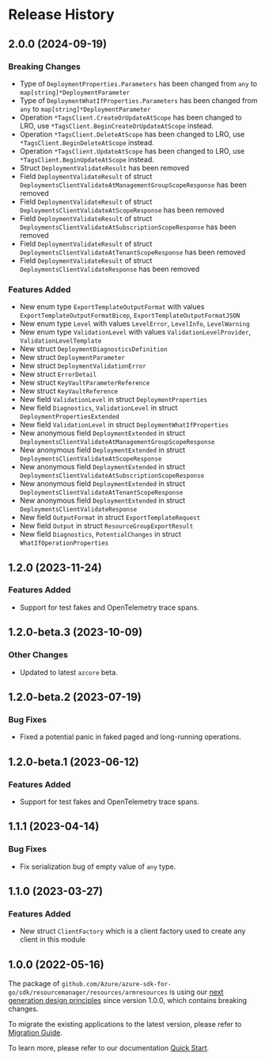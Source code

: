 # Release History

## 2.0.0 (2024-09-19)
### Breaking Changes

- Type of `DeploymentProperties.Parameters` has been changed from `any` to `map[string]*DeploymentParameter`
- Type of `DeploymentWhatIfProperties.Parameters` has been changed from `any` to `map[string]*DeploymentParameter`
- Operation `*TagsClient.CreateOrUpdateAtScope` has been changed to LRO, use `*TagsClient.BeginCreateOrUpdateAtScope` instead.
- Operation `*TagsClient.DeleteAtScope` has been changed to LRO, use `*TagsClient.BeginDeleteAtScope` instead.
- Operation `*TagsClient.UpdateAtScope` has been changed to LRO, use `*TagsClient.BeginUpdateAtScope` instead.
- Struct `DeploymentValidateResult` has been removed
- Field `DeploymentValidateResult` of struct `DeploymentsClientValidateAtManagementGroupScopeResponse` has been removed
- Field `DeploymentValidateResult` of struct `DeploymentsClientValidateAtScopeResponse` has been removed
- Field `DeploymentValidateResult` of struct `DeploymentsClientValidateAtSubscriptionScopeResponse` has been removed
- Field `DeploymentValidateResult` of struct `DeploymentsClientValidateAtTenantScopeResponse` has been removed
- Field `DeploymentValidateResult` of struct `DeploymentsClientValidateResponse` has been removed

### Features Added

- New enum type `ExportTemplateOutputFormat` with values `ExportTemplateOutputFormatBicep`, `ExportTemplateOutputFormatJSON`
- New enum type `Level` with values `LevelError`, `LevelInfo`, `LevelWarning`
- New enum type `ValidationLevel` with values `ValidationLevelProvider`, `ValidationLevelTemplate`
- New struct `DeploymentDiagnosticsDefinition`
- New struct `DeploymentParameter`
- New struct `DeploymentValidationError`
- New struct `ErrorDetail`
- New struct `KeyVaultParameterReference`
- New struct `KeyVaultReference`
- New field `ValidationLevel` in struct `DeploymentProperties`
- New field `Diagnostics`, `ValidationLevel` in struct `DeploymentPropertiesExtended`
- New field `ValidationLevel` in struct `DeploymentWhatIfProperties`
- New anonymous field `DeploymentExtended` in struct `DeploymentsClientValidateAtManagementGroupScopeResponse`
- New anonymous field `DeploymentExtended` in struct `DeploymentsClientValidateAtScopeResponse`
- New anonymous field `DeploymentExtended` in struct `DeploymentsClientValidateAtSubscriptionScopeResponse`
- New anonymous field `DeploymentExtended` in struct `DeploymentsClientValidateAtTenantScopeResponse`
- New anonymous field `DeploymentExtended` in struct `DeploymentsClientValidateResponse`
- New field `OutputFormat` in struct `ExportTemplateRequest`
- New field `Output` in struct `ResourceGroupExportResult`
- New field `Diagnostics`, `PotentialChanges` in struct `WhatIfOperationProperties`


## 1.2.0 (2023-11-24)
### Features Added

- Support for test fakes and OpenTelemetry trace spans.


## 1.2.0-beta.3 (2023-10-09)

### Other Changes

- Updated to latest `azcore` beta.

## 1.2.0-beta.2 (2023-07-19)

### Bug Fixes

- Fixed a potential panic in faked paged and long-running operations.

## 1.2.0-beta.1 (2023-06-12)

### Features Added

- Support for test fakes and OpenTelemetry trace spans.

## 1.1.1 (2023-04-14)
### Bug Fixes

- Fix serialization bug of empty value of `any` type.


## 1.1.0 (2023-03-27)
### Features Added

- New struct `ClientFactory` which is a client factory used to create any client in this module


## 1.0.0 (2022-05-16)

The package of `github.com/Azure/azure-sdk-for-go/sdk/resourcemanager/resources/armresources` is using our [next generation design principles](https://azure.github.io/azure-sdk/general_introduction.html) since version 1.0.0, which contains breaking changes.

To migrate the existing applications to the latest version, please refer to [Migration Guide](https://aka.ms/azsdk/go/mgmt/migration).

To learn more, please refer to our documentation [Quick Start](https://aka.ms/azsdk/go/mgmt).